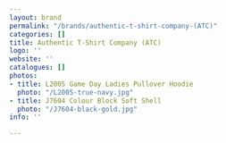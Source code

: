 ```yaml
---
layout: brand
permalink: "/brands/authentic-t-shirt-company-(ATC)"
categories: []
title: Authentic T-Shirt Company (ATC)
logo: ''
website: ''
catalogues: []
photos:
- title: L2005 Game Day Ladies Pullover Hoodie
  photo: "/L2005-true-navy.jpg"
- title: J7604 Colour Block Soft Shell
  photo: "/J7604-black-gold.jpg"
info: ''

---
```

